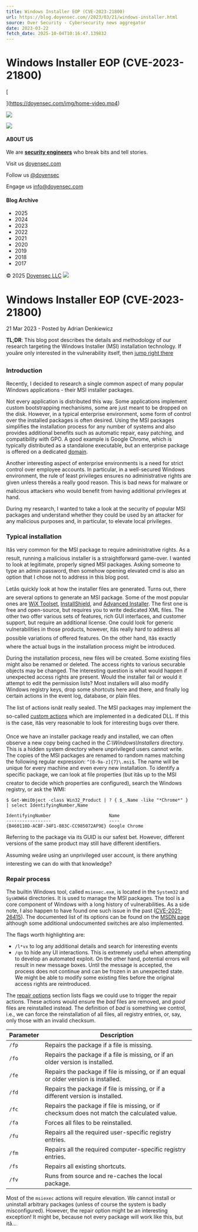```yaml
---
title: Windows Installer EOP (CVE-2023-21800)
url: https://blog.doyensec.com//2023/03/21/windows-installer.html
source: Over Security - Cybersecurity news aggregator
date: 2023-03-22
fetch_date: 2025-10-04T10:16:47.139832
---
```


# Windows Installer EOP (CVE-2023-21800)

[

](https://doyensec.com/img/home-video.mp4)

[![](/public/images/doyensec-logo.svg)](/index.html)

[![](/public/images/logo.svg)](/index.html)

#### ABOUT US

We are [**security engineers**](https://doyensec.com) who break bits and tell stories.

Visit us
[doyensec.com](https://doyensec.com)

Follow us
[@doyensec](https://twitter.com/doyensec)

Engage us
info@doyensec.com

#### Blog Archive

* 2025
* 2024
* 2023
* 2022
* 2021
* 2020
* 2019
* 2018
* 2017

© 2025 [Doyensec LLC](https://doyensec.com) [![](/public/images/rss.png)](/atom.xml "RSS")

# Windows Installer EOP (CVE-2023-21800)

21 Mar 2023 - Posted by Adrian Denkiewicz

**TL;DR**: This blog post describes the details and methodology of our research targeting the Windows Installer (MSI) installation technology. If youâre only interested in the vulnerability itself, then [jump right there](/#msi-vuln)

### Introduction

Recently, I decided to research a single common aspect of many popular Windows applications - their MSI installer packages.

Not every application is distributed this way. Some applications implement custom bootstrapping mechanisms, some are just meant to be dropped on the disk. However, in a typical enterprise environment, some form of control over the installed packages is often desired. Using the MSI packages simplifies the installation process for any number of systems and also provides additional benefits such as automatic repair, easy patching, and compatibility with GPO. A good example is Google Chrome, which is typically distributed as a standalone executable, but an enterprise package is offered on a dedicated [domain](https://chromeenterprise.google/).

Another interesting aspect of enterprise environments is a need for strict control over employee accounts. In particular, in a well-secured Windows environment, the rule of least privileges ensures no administrative rights are given unless thereâs a really good reason. This is bad news for malware or malicious attackers who would benefit from having additional privileges at hand.

During my research, I wanted to take a look at the security of popular MSI packages and understand whether they could be used by an attacker for any malicious purposes and, in particular, to elevate local privileges.

### Typical installation

Itâs very common for the MSI package to require administrative rights. As a result, running a malicious installer is a straightforward game-over. I wanted to look at legitimate, properly signed MSI packages. Asking someone to type an admin password, then somehow opening elevated cmd is also an option that I chose not to address in this blog post.

Letâs quickly look at how the installer files are generated. Turns out, there are several options to generate an MSI package. Some of the most popular ones are [WiX Toolset](https://wixtoolset.org/), [InstallShield](https://www.revenera.com/install/products/installshield), and [Advanced Installer](https://www.advancedinstaller.com/). The first one is free and open-source, but requires you to write dedicated XML files. The other two offer various sets of features, rich GUI interfaces, and customer support, but require an additional license. One could look for generic vulnerabilities in those products, however, itâs really hard to address all possible variations of offered features. On the other hand, itâs exactly where the actual bugs in the installation process might be introduced.

During the installation process, new files will be created. Some existing files might also be renamed or deleted. The access rights to various securable objects may be changed. The interesting question is what would happen if unexpected access rights are present. Would the installer fail or would it attempt to edit the permission lists? Most installers will also modify Windows registry keys, drop some shortcuts here and there, and finally log certain actions in the event log, database, or plain files.

The list of actions isnât really sealed. The MSI packages may implement the so-called [custom actions](https://learn.microsoft.com/en-us/windows/win32/msi/custom-actions) which are implemented in a dedicated DLL. If this is the case, itâs very reasonable to look for interesting bugs over there.

Once we have an installer package ready and installed, we can often observe a new copy being cached in the *C:\Windows\Installers* directory. This is a hidden system directory where unprivileged users cannot write. The copies of the MSI packages are renamed to random names matching the following regular expression: `^[0-9a-z]{7}\.msi$`. The name will be unique for every machine and even every new installation. To identify a specific package, we can look at file properties (but itâs up to the MSI creator to decide which properties are configured), search the Windows registry, or ask the WMI:

```
$ Get-WmiObject -class Win32_Product | ? { $_.Name -like "*Chrome*" } | select IdentifyingNumber,Name

IdentifyingNumber                      Name
-----------------                      ----
{B460110D-ACBF-34F1-883C-CC985072AF9E} Google Chrome
```

Referring to the package via its GUID is our safest bet. However, different versions of the same product may still have different identifiers.

Assuming weâre using an unprivileged user account, is there anything interesting we can do with that knowledge?

### Repair process

The builtin Windows tool, called `msiexec.exe`, is located in the `System32` and `SysWOW64` directories. It is used to manage the MSI packages. The tool is a core component of Windows with a long history of vulnerabilities. As a side note, I also happen to have found one such issue in the past ([CVE-2021-26415](https://nvd.nist.gov/vuln/detail/CVE-2021-26415)). The documented list of its options can be found on the [MSDN page](https://learn.microsoft.com/en-us/windows-server/administration/windows-commands/msiexec) although some additional undocumented switches are also implemented.

The flags worth highlighting are:

* `/l*vx` to log any additional details and search for interesting events
* `/qn` to hide any UI interactions. This is extremely useful when attempting to develop an automated exploit. On the other hand, potential errors will result in new message boxes. Until the message is accepted, the process does not continue and can be frozen in an unexpected state. We might be able to modify some existing files before the original access rights are reintroduced.

The [repair options](https://learn.microsoft.com/en-us/windows-server/administration/windows-commands/msiexec#repair-options) section lists flags we could use to trigger the repair actions. These actions would ensure the *bad* files are removed, and *good* files are reinstalled instead. The definition of *bad* is something we control, i.e., we can force the reinstallation of all files, all registry entries, or, say, only those with an invalid checksum.

| Parameter | Description |
| --- | --- |
| `/fp` | Repairs the package if a file is missing. |
| `/fo` | Repairs the package if a file is missing, or if an older version is installed. |
| `/fe` | Repairs the package if file is missing, or if an equal or older version is installed. |
| `/fd` | Repairs the package if file is missing, or if a different version is installed. |
| `/fc` | Repairs the package if file is missing, or if checksum does not match the calculated value. |
| `/fa` | Forces all files to be reinstalled. |
| `/fu` | Repairs all the required user-specific registry entries. |
| `/fm` | Repairs all the required computer-specific registry entries. |
| `/fs` | Repairs all existing shortcuts. |
| `/fv` | Runs from source and re-caches the local package. |

Most of the `msiexec` actions will require elevation. We cannot install or uninstall arbitrary packages (unless of course the system is badly misconfigured). However, the repair option might be an interesting exception! It might be, because not every package will work like this, but itâ...